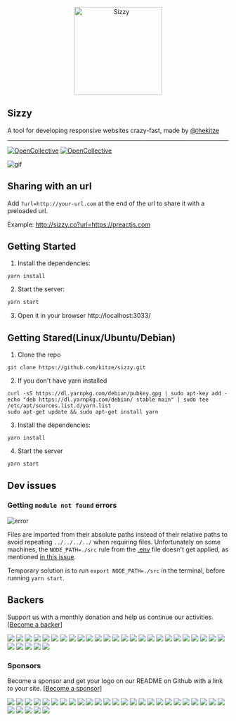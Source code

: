 <p align="center">
<img src="http://i.imgur.com/DmmJV3Z.png" alt="Sizzy" width="200"/>
</p>

## Sizzy

A tool for developing responsive websites crazy-fast, made by [@thekitze](http://kitze.io)

---
[![OpenCollective](https://opencollective.com/sizzy/backers/badge.svg)](#backers)
[![OpenCollective](https://opencollective.com/sizzy/sponsors/badge.svg)](#sponsors)


![gif](http://i.imgur.com/BtyqVle.gif)

## Sharing with an url
Add ```?url=http://your-url.com``` at the end of the url to share it with a preloaded url.

Example: <a href="http://sizzy.co?url=https://preactjs.com" target="_blank">http://sizzy.co?url=https://preactjs.com</a>

## Getting Started

1. Install the dependencies:
```
yarn install
```

2. Start the server:

```sh
yarn start
```
3. Open it in your browser http://localhost:3033/

## Getting Stared(Linux/Ubuntu/Debian)

1. Clone the repo
```
git clone https://github.com/kitze/sizzy.git
```
2. If you don't have yarn installed
```
curl -sS https://dl.yarnpkg.com/debian/pubkey.gpg | sudo apt-key add -
echo "deb https://dl.yarnpkg.com/debian/ stable main" | sudo tee /etc/apt/sources.list.d/yarn.list
sudo apt-get update && sudo apt-get install yarn

```
3. Install the dependencies:
```
yarn install
```
4. Start the server

```
yarn start
```

## Dev issues

### Getting ```module not found``` errors
![error](http://i.imgur.com/45S4JsF.png)

Files are imported from their absolute paths instead of their relative paths to avoid repeating ```../../../../``` when requiring files. Unfortunately on some machines, the ```NODE_PATH=./src``` rule from the [.env](https://github.com/kitze/sizzy/blob/master/.env#L4) file doesn't get applied, as mentioned [in this issue](https://github.com/kitze/sizzy/issues/31).

Temporary solution is to run ```export NODE_PATH=./src``` in the terminal, before running ```yarn start```.



## Backers

Support us with a monthly donation and help us continue our activities. [[Become a backer](https://opencollective.com/sizzy#backer)]

<a href="https://opencollective.com/sizzy/backer/0/website" target="_blank"><img src="https://opencollective.com/sizzy/backer/0/avatar.svg"></a>
<a href="https://opencollective.com/sizzy/backer/1/website" target="_blank"><img src="https://opencollective.com/sizzy/backer/1/avatar.svg"></a>
<a href="https://opencollective.com/sizzy/backer/2/website" target="_blank"><img src="https://opencollective.com/sizzy/backer/2/avatar.svg"></a>
<a href="https://opencollective.com/sizzy/backer/3/website" target="_blank"><img src="https://opencollective.com/sizzy/backer/3/avatar.svg"></a>
<a href="https://opencollective.com/sizzy/backer/4/website" target="_blank"><img src="https://opencollective.com/sizzy/backer/4/avatar.svg"></a>
<a href="https://opencollective.com/sizzy/backer/5/website" target="_blank"><img src="https://opencollective.com/sizzy/backer/5/avatar.svg"></a>
<a href="https://opencollective.com/sizzy/backer/6/website" target="_blank"><img src="https://opencollective.com/sizzy/backer/6/avatar.svg"></a>
<a href="https://opencollective.com/sizzy/backer/7/website" target="_blank"><img src="https://opencollective.com/sizzy/backer/7/avatar.svg"></a>
<a href="https://opencollective.com/sizzy/backer/8/website" target="_blank"><img src="https://opencollective.com/sizzy/backer/8/avatar.svg"></a>
<a href="https://opencollective.com/sizzy/backer/9/website" target="_blank"><img src="https://opencollective.com/sizzy/backer/9/avatar.svg"></a>
<a href="https://opencollective.com/sizzy/backer/10/website" target="_blank"><img src="https://opencollective.com/sizzy/backer/10/avatar.svg"></a>
<a href="https://opencollective.com/sizzy/backer/11/website" target="_blank"><img src="https://opencollective.com/sizzy/backer/11/avatar.svg"></a>
<a href="https://opencollective.com/sizzy/backer/12/website" target="_blank"><img src="https://opencollective.com/sizzy/backer/12/avatar.svg"></a>
<a href="https://opencollective.com/sizzy/backer/13/website" target="_blank"><img src="https://opencollective.com/sizzy/backer/13/avatar.svg"></a>
<a href="https://opencollective.com/sizzy/backer/14/website" target="_blank"><img src="https://opencollective.com/sizzy/backer/14/avatar.svg"></a>
<a href="https://opencollective.com/sizzy/backer/15/website" target="_blank"><img src="https://opencollective.com/sizzy/backer/15/avatar.svg"></a>
<a href="https://opencollective.com/sizzy/backer/16/website" target="_blank"><img src="https://opencollective.com/sizzy/backer/16/avatar.svg"></a>
<a href="https://opencollective.com/sizzy/backer/17/website" target="_blank"><img src="https://opencollective.com/sizzy/backer/17/avatar.svg"></a>
<a href="https://opencollective.com/sizzy/backer/18/website" target="_blank"><img src="https://opencollective.com/sizzy/backer/18/avatar.svg"></a>
<a href="https://opencollective.com/sizzy/backer/19/website" target="_blank"><img src="https://opencollective.com/sizzy/backer/19/avatar.svg"></a>
<a href="https://opencollective.com/sizzy/backer/20/website" target="_blank"><img src="https://opencollective.com/sizzy/backer/20/avatar.svg"></a>
<a href="https://opencollective.com/sizzy/backer/21/website" target="_blank"><img src="https://opencollective.com/sizzy/backer/21/avatar.svg"></a>
<a href="https://opencollective.com/sizzy/backer/22/website" target="_blank"><img src="https://opencollective.com/sizzy/backer/22/avatar.svg"></a>
<a href="https://opencollective.com/sizzy/backer/23/website" target="_blank"><img src="https://opencollective.com/sizzy/backer/23/avatar.svg"></a>
<a href="https://opencollective.com/sizzy/backer/24/website" target="_blank"><img src="https://opencollective.com/sizzy/backer/24/avatar.svg"></a>
<a href="https://opencollective.com/sizzy/backer/25/website" target="_blank"><img src="https://opencollective.com/sizzy/backer/25/avatar.svg"></a>
<a href="https://opencollective.com/sizzy/backer/26/website" target="_blank"><img src="https://opencollective.com/sizzy/backer/26/avatar.svg"></a>
<a href="https://opencollective.com/sizzy/backer/27/website" target="_blank"><img src="https://opencollective.com/sizzy/backer/27/avatar.svg"></a>
<a href="https://opencollective.com/sizzy/backer/28/website" target="_blank"><img src="https://opencollective.com/sizzy/backer/28/avatar.svg"></a>
<a href="https://opencollective.com/sizzy/backer/29/website" target="_blank"><img src="https://opencollective.com/sizzy/backer/29/avatar.svg"></a>

### Sponsors

Become a sponsor and get your logo on our README on Github with a link to your site. [[Become a sponsor](https://opencollective.com/sizzy#sponsor)]

<a href="https://opencollective.com/sizzy/sponsor/0/website" target="_blank"><img src="https://opencollective.com/sizzy/sponsor/0/avatar.svg"></a>
<a href="https://opencollective.com/sizzy/sponsor/1/website" target="_blank"><img src="https://opencollective.com/sizzy/sponsor/1/avatar.svg"></a>
<a href="https://opencollective.com/sizzy/sponsor/2/website" target="_blank"><img src="https://opencollective.com/sizzy/sponsor/2/avatar.svg"></a>
<a href="https://opencollective.com/sizzy/sponsor/3/website" target="_blank"><img src="https://opencollective.com/sizzy/sponsor/3/avatar.svg"></a>
<a href="https://opencollective.com/sizzy/sponsor/4/website" target="_blank"><img src="https://opencollective.com/sizzy/sponsor/4/avatar.svg"></a>
<a href="https://opencollective.com/sizzy/sponsor/5/website" target="_blank"><img src="https://opencollective.com/sizzy/sponsor/5/avatar.svg"></a>
<a href="https://opencollective.com/sizzy/sponsor/6/website" target="_blank"><img src="https://opencollective.com/sizzy/sponsor/6/avatar.svg"></a>
<a href="https://opencollective.com/sizzy/sponsor/7/website" target="_blank"><img src="https://opencollective.com/sizzy/sponsor/7/avatar.svg"></a>
<a href="https://opencollective.com/sizzy/sponsor/8/website" target="_blank"><img src="https://opencollective.com/sizzy/sponsor/8/avatar.svg"></a>
<a href="https://opencollective.com/sizzy/sponsor/9/website" target="_blank"><img src="https://opencollective.com/sizzy/sponsor/9/avatar.svg"></a>
<a href="https://opencollective.com/sizzy/sponsor/10/website" target="_blank"><img src="https://opencollective.com/sizzy/sponsor/10/avatar.svg"></a>
<a href="https://opencollective.com/sizzy/sponsor/11/website" target="_blank"><img src="https://opencollective.com/sizzy/sponsor/11/avatar.svg"></a>
<a href="https://opencollective.com/sizzy/sponsor/12/website" target="_blank"><img src="https://opencollective.com/sizzy/sponsor/12/avatar.svg"></a>
<a href="https://opencollective.com/sizzy/sponsor/13/website" target="_blank"><img src="https://opencollective.com/sizzy/sponsor/13/avatar.svg"></a>
<a href="https://opencollective.com/sizzy/sponsor/14/website" target="_blank"><img src="https://opencollective.com/sizzy/sponsor/14/avatar.svg"></a>
<a href="https://opencollective.com/sizzy/sponsor/15/website" target="_blank"><img src="https://opencollective.com/sizzy/sponsor/15/avatar.svg"></a>
<a href="https://opencollective.com/sizzy/sponsor/16/website" target="_blank"><img src="https://opencollective.com/sizzy/sponsor/16/avatar.svg"></a>
<a href="https://opencollective.com/sizzy/sponsor/17/website" target="_blank"><img src="https://opencollective.com/sizzy/sponsor/17/avatar.svg"></a>
<a href="https://opencollective.com/sizzy/sponsor/18/website" target="_blank"><img src="https://opencollective.com/sizzy/sponsor/18/avatar.svg"></a>
<a href="https://opencollective.com/sizzy/sponsor/19/website" target="_blank"><img src="https://opencollective.com/sizzy/sponsor/19/avatar.svg"></a>
<a href="https://opencollective.com/sizzy/sponsor/20/website" target="_blank"><img src="https://opencollective.com/sizzy/sponsor/20/avatar.svg"></a>
<a href="https://opencollective.com/sizzy/sponsor/21/website" target="_blank"><img src="https://opencollective.com/sizzy/sponsor/21/avatar.svg"></a>
<a href="https://opencollective.com/sizzy/sponsor/22/website" target="_blank"><img src="https://opencollective.com/sizzy/sponsor/22/avatar.svg"></a>
<a href="https://opencollective.com/sizzy/sponsor/23/website" target="_blank"><img src="https://opencollective.com/sizzy/sponsor/23/avatar.svg"></a>
<a href="https://opencollective.com/sizzy/sponsor/24/website" target="_blank"><img src="https://opencollective.com/sizzy/sponsor/24/avatar.svg"></a>
<a href="https://opencollective.com/sizzy/sponsor/25/website" target="_blank"><img src="https://opencollective.com/sizzy/sponsor/25/avatar.svg"></a>
<a href="https://opencollective.com/sizzy/sponsor/26/website" target="_blank"><img src="https://opencollective.com/sizzy/sponsor/26/avatar.svg"></a>
<a href="https://opencollective.com/sizzy/sponsor/27/website" target="_blank"><img src="https://opencollective.com/sizzy/sponsor/27/avatar.svg"></a>
<a href="https://opencollective.com/sizzy/sponsor/28/website" target="_blank"><img src="https://opencollective.com/sizzy/sponsor/28/avatar.svg"></a>
<a href="https://opencollective.com/sizzy/sponsor/29/website" target="_blank"><img src="https://opencollective.com/sizzy/sponsor/29/avatar.svg"></a>

